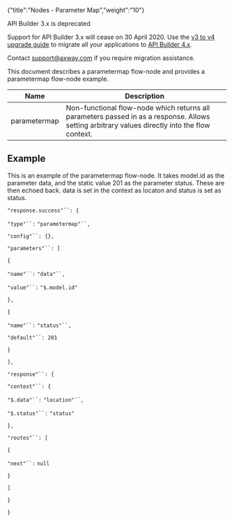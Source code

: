 {"title":"Nodes - Parameter Map","weight":"10"}

API Builder 3.x is deprecated

Support for API Builder 3.x will cease on 30 April 2020. Use the [v3 to v4 upgrade guide](https://docs.axway.com/bundle/API_Builder_4x_allOS_en/page/api_builder_v3_to_v4_upgrade_guide.html) to migrate all your applications to [API Builder 4.x](https://docs.axway.com/bundle/API_Builder_4x_allOS_en/page/api_builder_getting_started_guide.html).

Contact [support@axway.com](mailto:support@axway.com) if you require migration assistance.

This document describes a parametermap flow-node and provides a parametermap flow-node example.

| Name | Description |
| --- | --- |
| parametermap | Non-functional flow-node which returns all parameters passed in as a response. Allows setting arbitrary values directly into the flow context. |

## Example

This is an example of the parametermap flow-node. It takes model.id as the parameter data, and the static value 201 as the parameter status. These are then echoed back. data is set in the context as locaton and status is set as status.

`"response.success"``: {`

`"type"``:` `"parametermap"``,`

`"config"``: {},`

`"parameters"``: [`

`{`

`"name"``:` `"data"``,`

`"value"``:` `"$.model.id"`

`},`

`{`

`"name"``:` `"status"``,`

`"default"``: 201`

`}`

`],`

`"response"``: {`

`"context"``: {`

`"$.data"``:` `"location"``,`

`"$.status"``:` `"status"`

`},`

`"routes"``: [`

`{`

`"next"``:` `null`

`}`

`]`

`}`

`}`
